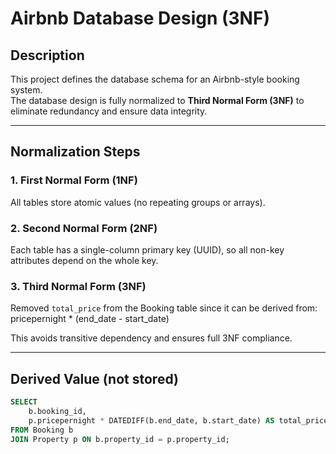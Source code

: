 # Airbnb Database Design (3NF)

## Description
This project defines the database schema for an Airbnb-style booking system.  
The database design is fully normalized to **Third Normal Form (3NF)** to eliminate redundancy and ensure data integrity.

---

## Normalization Steps

### 1. First Normal Form (1NF)
All tables store atomic values (no repeating groups or arrays).

### 2. Second Normal Form (2NF)
Each table has a single-column primary key (UUID), so all non-key attributes depend on the whole key.

### 3. Third Normal Form (3NF)
Removed `total_price` from the Booking table since it can be derived from: pricepernight * (end_date - start_date)

This avoids transitive dependency and ensures full 3NF compliance.

---

## Derived Value (not stored)
```sql
SELECT 
    b.booking_id,
    p.pricepernight * DATEDIFF(b.end_date, b.start_date) AS total_price
FROM Booking b
JOIN Property p ON b.property_id = p.property_id;
```